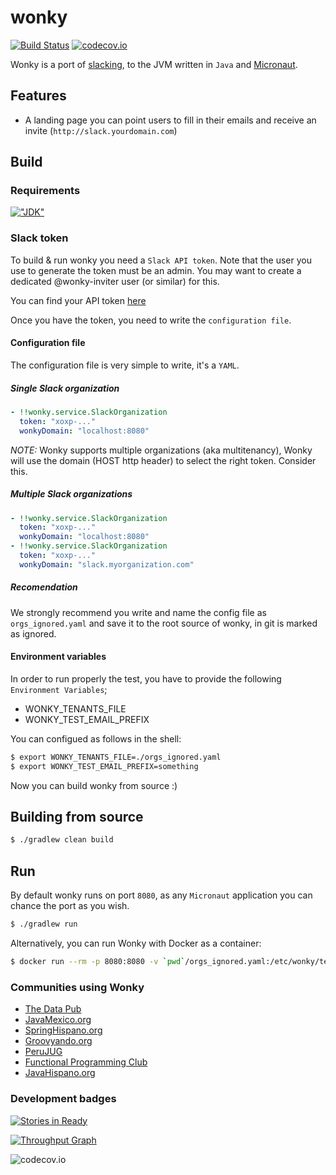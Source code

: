 # wonky
[![Build Status](https://travis-ci.org/domix/wonky.svg)](https://travis-ci.org/domix/wonky)
[![codecov.io](http://codecov.io/github/domix/wonky/coverage.svg?branch=master)](http://codecov.io/github/domix/wonky?branch=master)


Wonky is a port of [slacking](https://github.com/rauchg/slackin/), to the JVM written in `Java` and [Micronaut](http://micronaut.io/).

## Features

- A landing page you can point users to fill in their emails and receive an invite (`http://slack.yourdomain.com`)

## Build

### Requirements

[!["JDK"](https://img.shields.io/badge/JDK-8.0+-F30000.svg?style=flat)](http://www.oracle.com/technetwork/java/javase/downloads/jdk8-downloads-2133151.html)

### Slack token

To build & run wonky you need a `Slack API token`. Note that the user you use to generate the token must be an admin. You may want to create a dedicated @wonky-inviter user (or similar) for this.

You can find your API token [here](http://api.slack.com/web)

Once you have the token, you need to write the `configuration file`.

#### Configuration file

The configuration file is very simple to write, it's a `YAML`.

##### Single Slack organization

```YAML
- !!wonky.service.SlackOrganization
  token: "xoxp-..."
  wonkyDomain: "localhost:8080"
```

*NOTE:* Wonky supports multiple organizations (aka multitenancy), Wonky will use the domain (HOST http header) to select the right token. Consider this.

##### Multiple Slack organizations

```YAML
- !!wonky.service.SlackOrganization
  token: "xoxp-..."
  wonkyDomain: "localhost:8080"
- !!wonky.service.SlackOrganization
  token: "xoxp-..."
  wonkyDomain: "slack.myorganization.com"
``` 

##### Recomendation

We strongly recommend you write and name the config file as `orgs_ignored.yaml` and save it to the root source of wonky, in git is marked as ignored.  

#### Environment variables

In order to run properly the test, you have to provide the following `Environment Variables`;

* WONKY_TENANTS_FILE
* WONKY_TEST_EMAIL_PREFIX

You can configued as follows in the shell:

````bash
$ export WONKY_TENANTS_FILE=./orgs_ignored.yaml
$ export WONKY_TEST_EMAIL_PREFIX=something

````

Now you can build wonky from source :)

## Building from source

```bash
$ ./gradlew clean build
```

## Run

By default wonky runs on port `8080`, as any `Micronaut` application you can chance the port as you wish.


```bash
$ ./gradlew run  
```

Alternatively, you can run Wonky with Docker as a container:


```bash
$ docker run --rm -p 8080:8080 -v `pwd`/orgs_ignored.yaml:/etc/wonky/tenants.yaml  domix/wonky:0.3.7
```

### Communities using Wonky

- [The Data Pub](http://slack.thedata.pub)
- [JavaMexico.org](http://slack.javamexico.org)
- [SpringHispano.org](http://slack.springhispano.org)
- [Groovyando.org](http://slack.groovyando.org)
- [PeruJUG](http://slack.perujug.org/)
- [Functional Programming Club](http://functionalprogramming.club/)
- [JavaHispano.org](http://slack.javahispano.org)

### Development badges

[![Stories in Ready](https://badge.waffle.io/domix/wonky.svg?label=ready&title=Ready)](http://waffle.io/domix/wonky)

[![Throughput Graph](https://graphs.waffle.io/domix/wonky/throughput.svg)](https://waffle.io/domix/wonky/metrics)

![codecov.io](http://codecov.io/github/domix/wonky/branch.svg?branch=master)
